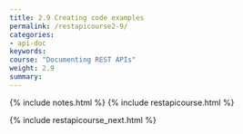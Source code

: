 ```yaml
---
title: 2.9 Creating code examples
permalink: /restapicourse2-9/
categories:
- api-doc
keywords: 
course: "Documenting REST APIs"
weight: 2.9
summary: 
---
```

{% include notes.html %}
{% include restapicourse.html %} 


{% include restapicourse_next.html %}



